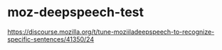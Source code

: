# moz-deepspeech-test

https://discourse.mozilla.org/t/tune-moziiladeepspeech-to-recognize-specific-sentences/41350/24


